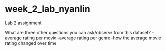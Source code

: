 # week_2_lab_nyanlin
Lab 2 assignment

What are three other questions you can ask/observe from this dataset?
-average rating per movie
-average rating per genre
-how the average movie rating changed over time
